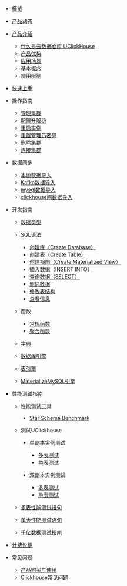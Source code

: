 
* [概览](/uclickhouse/README)

* [产品动态](/uclickhouse/dynamics)

* [产品介绍](/uclickhouse/architecture)

    * [什么是云数据仓库 UClickHouse](/uclickhouse/architecture/simple_intro)
    * [产品优势](/uclickhouse/architecture/advantages)
    * [应用场景](/uclickhouse/architecture/scenarios)
    * [基本概念](/uclickhouse/architecture/basic_concept)
    * [使用限制](/uclickhouse/architecture/limit)
    
* [快速上手](/uclickhouse/gettingstart)

* 操作指南
    * [管理集群](/uclickhouse/operation_guide/manage_cluster)
    * [配置升降级](/uclickhouse/operation_guide/resize_cluster)
    * [重启实例](/uclickhouse/operation_guide/restart_cluster)
    * [重置管理员密码](/uclickhouse/operation_guide/reset_password)
    * [删除集群](/uclickhouse/operation_guide/delete_cluster)
    * [连接集群](/uclickhouse/operation_guide/connect_cluster)
    
* 数据同步
    * [本地数据导入](/uclickhouse/dump_data/local_data)
    * [Kafka数据导入](/uclickhouse/dump_data/kafka_data)
    * [mysql数据导入](/uclickhouse/dump_data/mysql_data)
    * [clickhouse间数据导入](/uclickhouse/dump_data/clickhouse_data)
    
* 开发指南

    * [数据类型](/uclickhouse/developer/data_type)
    
    * SQL语法
      * [创建库（Create Database）](/uclickhouse/developer/sql_grammar/create_database)
      * [创建表（Create Table）](/uclickhouse/developer/sql_grammar/create_table)
      * [创建视图（Create Materialized View）](/uclickhouse/developer/sql_grammar/materialized_view)
      * [插入数据（INSERT INTO）](/uclickhouse/developer/sql_grammar/insert_into)
      * [查询数据（SELECT）](/uclickhouse/developer/sql_grammar/select)
      * [删除数据](/uclickhouse/developer/sql_grammar/delete)
      * [修改表结构](/uclickhouse/developer/sql_grammar/modify_table)
      * [查看信息](/uclickhouse/developer/sql_grammar/show_info)
      
    * 函数
    
      * [常规函数](/uclickhouse/developer/functions/conventional)
      * [聚合函数](/uclickhouse/developer/functions/aggregation)
    
    * [字典](/uclickhouse/developer/dictionary)
    
    * [数据库引擎](/uclickhouse/developer/database_engine)
    
    * [表引擎](/uclickhouse/developer/table_engine)
    
    * [MaterializeMySQL引擎](/uclickhouse/developer/materializeMySQL)
    
* 性能测试指南
    * 性能测试工具
    
      * [Star Schema Benchmark](/uclickhouse/test/tool/ssb)
    
    * 测试UClickhouse
      
      * 单副本实例测试
      
        * [多表测试](/uclickhouse/test/uclickhouse_test/one_replicate_multiple)
        * [单表测试](/uclickhouse/test/uclickhouse_test/one_replicate_single)
      * 双副本实例测试 
        * [多表测试](/uclickhouse/test/uclickhouse_test/two_replicate_multiple)
        * [单表测试](/uclickhouse/test/uclickhouse_test/two_replicate_single)
    * [多表性能测试语句](/uclickhouse/test/multiple_query)
    
    * [单表性能测试语句](/uclickhouse/test/single_query)
    
    * [千亿数据测试指南](/uclickhouse/test/100billion)
    
* [计费说明](/uclickhouse/price)

* 常见问题

    * [产品购买与使用](/uclickhouse/problem/product_use)
    * [Clickhouse常见问题](/uclickhouse/problem/clickhouse_use)

